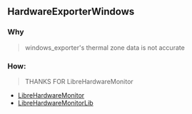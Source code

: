 ## HardwareExporterWindows

### Why

> windows_exporter's thermal zone data is not accurate

### How:

> THANKS FOR LibreHardwareMonitor

- [LibreHardwareMonitor](https://github.com/LibreHardwareMonitor/LibreHardwareMonitor)
- [LibreHardwareMonitorLib](https://www.nuget.org/packages/LibreHardwareMonitorLib/)